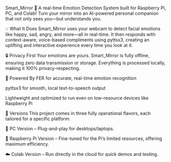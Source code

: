 Smart_Mirror 🚀
A real-time Emotion Detection System built for Raspberry Pi, PC, and Colab!
Turn your mirror into an AI-powered personal companion that not only sees you—but understands you.

💡 What It Does
Smart_Mirror uses your webcam to detect facial emotions like happy, sad, angry, and more—all in real-time.
It then responds with context-aware, voice-based compliments using pyttsx3, creating an uplifting and interactive experience every time you look at it.

🔒 Privacy First
Your emotions are yours.
Smart_Mirror is fully offline, ensuring zero data transmission or storage. Everything is processed locally, making it 100% privacy-respecting.

🧠 Powered By
FER for accurate, real-time emotion recognition

pyttsx3 for smooth, local text-to-speech output

Lightweight and optimized to run even on low-resource devices like Raspberry Pi

🧪 Versions
This project comes in three fully operational flavors, each tailored for a specific platform:

🔌 PC Version – Plug-and-play for desktops/laptops.

🍓 Raspberry Pi Version – Fine-tuned for the Pi’s limited resources, offering maximum efficiency.

☁️ Colab Version – Run directly in the cloud for quick demos and testing.
